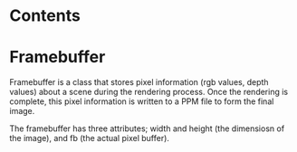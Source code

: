 # Contents

# Framebuffer
Framebuffer is a class that stores pixel information (rgb values, depth values) about a scene during the rendering process. Once the rendering is complete, this pixel information is written to a PPM file to form the final image. 

The framebuffer has three attributes; width and height (the dimensiosn of the image), and fb (the actual pixel buffer).